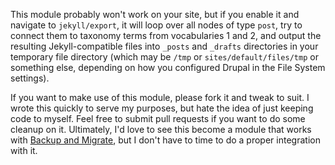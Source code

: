 This module probably won't work on your site, but if you enable it and navigate to `jekyll/export`, it will loop over all nodes of type `post`, try to connect them to taxonomy terms from vocabularies 1 and 2, and output the resulting Jekyll-compatible files into `_posts` and `_drafts` directories in your temporary file directory (which may be `/tmp` or `sites/default/files/tmp` or something else, depending on how you configured Drupal in the File System settings).

If you want to make use of this module, please fork it and tweak to suit. I wrote this quickly to serve my purposes, but hate the idea of just keeping code to myself. Feel free to submit pull requests if you want to do some cleanup on it. Ultimately, I'd love to see this become a module that works with [Backup and Migrate](http://drupal.org/project/backup_migrate), but I don't have to time to do a proper integration with it.
